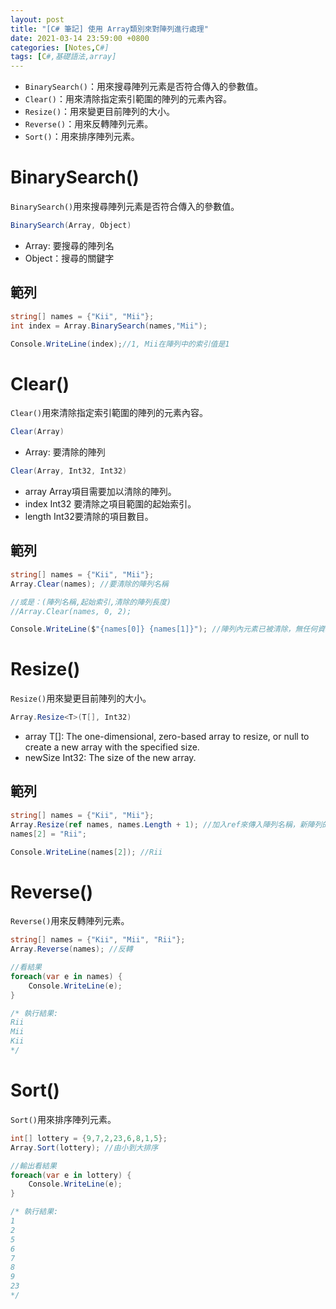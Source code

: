 ```yaml
---
layout: post
title: "[C# 筆記] 使用 Array類別來對陣列進行處理"
date: 2021-03-14 23:59:00 +0800
categories: [Notes,C#]
tags: [C#,基礎語法,array]
---
```



- `BinarySearch()`：用來搜尋陣列元素是否符合傳入的參數值。
- `Clear()`：用來清除指定索引範圍的陣列的元素內容。
- `Resize()`：用來變更目前陣列的大小。
- `Reverse()`：用來反轉陣列元素。
- `Sort()`：用來排序陣列元素。


# BinarySearch()
`BinarySearch()`用來搜尋陣列元素是否符合傳入的參數值。

```c#
BinarySearch(Array, Object)
```
- Array: 要搜尋的陣列名
- Object：搜尋的關鍵字

## 範列

```c#
string[] names = {"Kii", "Mii"};
int index = Array.BinarySearch(names,"Mii");

Console.WriteLine(index);//1, Mii在陣列中的索引值是1
```

# Clear()
`Clear()`用來清除指定索引範圍的陣列的元素內容。

```c#
Clear(Array)
```

- Array: 要清除的陣列

```c#
Clear(Array, Int32, Int32)
```
- array
Array項目需要加以清除的陣列。
- index
Int32 要清除之項目範圍的起始索引。
- length
Int32要清除的項目數目。


## 範列

```c#
string[] names = {"Kii", "Mii"};
Array.Clear(names); //要清除的陣列名稱

//或是：(陣列名稱,起始索引,清除的陣列長度)
//Array.Clear(names, 0, 2); 

Console.WriteLine($"{names[0]} {names[1]}"); //陣列內元素已被清除，無任何資料顯示
```


# Resize()
`Resize()`用來變更目前陣列的大小。

```c#
Array.Resize<T>(T[], Int32) 
```
- array
T[]: The one-dimensional, zero-based array to resize, or null to create a new array with the specified size.
- newSize
Int32: The size of the new array.


## 範列

```c#
string[] names = {"Kii", "Mii"};
Array.Resize(ref names, names.Length + 1); //加入ref來傳入陣列名稱，新陣列的大小(原本的長度+1)
names[2] = "Rii";

Console.WriteLine(names[2]); //Rii
```

# Reverse()

`Reverse()`用來反轉陣列元素。

```c#
string[] names = {"Kii", "Mii", "Rii"};
Array.Reverse(names); //反轉

//看結果
foreach(var e in names) {
    Console.WriteLine(e);
}

/* 執行結果:
Rii
Mii
Kii
*/
```

# Sort()

`Sort()`用來排序陣列元素。

```c#
int[] lottery = {9,7,2,23,6,8,1,5};
Array.Sort(lottery); //由小到大排序

//輸出看結果
foreach(var e in lottery) {
    Console.WriteLine(e);
}

/* 執行結果: 
1
2
5
6
7
8
9
23
*/
```